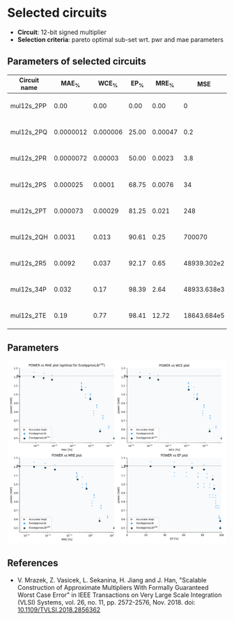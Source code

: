
Selected circuits
===================
 - **Circuit**: 12-bit signed multiplier
 - **Selection criteria**: pareto optimal sub-set wrt. pwr and mae parameters

Parameters of selected circuits
----------------------------

| Circuit name | MAE<sub>%</sub> | WCE<sub>%</sub> | EP<sub>%</sub> | MRE<sub>%</sub> | MSE | Download |
| --- |  --- | --- | --- | --- | --- | --- | 
| mul12s_2PP | 0.00 | 0.00 | 0.00 | 0.00 | 0 |  [[Verilog](mul12s_2PP.v)] [[Verilog<sub>PDK45</sub>](mul12s_2PP_pdk45.v)] [[C](mul12s_2PP.c)] |
| mul12s_2PQ | 0.0000012 | 0.000006 | 25.00 | 0.00047 | 0.2 |  [[Verilog](mul12s_2PQ.v)] [[Verilog<sub>PDK45</sub>](mul12s_2PQ_pdk45.v)] [[C](mul12s_2PQ.c)] |
| mul12s_2PR | 0.0000072 | 0.00003 | 50.00 | 0.0023 | 3.8 |  [[Verilog](mul12s_2PR.v)] [[Verilog<sub>PDK45</sub>](mul12s_2PR_pdk45.v)] [[C](mul12s_2PR.c)] |
| mul12s_2PS | 0.000025 | 0.0001 | 68.75 | 0.0076 | 34 |  [[Verilog](mul12s_2PS.v)] [[Verilog<sub>PDK45</sub>](mul12s_2PS_pdk45.v)] [[C](mul12s_2PS.c)] |
| mul12s_2PT | 0.000073 | 0.00029 | 81.25 | 0.021 | 248 |  [[Verilog](mul12s_2PT.v)] [[Verilog<sub>PDK45</sub>](mul12s_2PT_pdk45.v)] [[C](mul12s_2PT.c)] |
| mul12s_2QH | 0.0031 | 0.013 | 90.61 | 0.25 | 700070 |  [[Verilog](mul12s_2QH.v)] [[Verilog<sub>PDK45</sub>](mul12s_2QH_pdk45.v)] [[C](mul12s_2QH.c)] |
| mul12s_2R5 | 0.0092 | 0.037 | 92.17 | 0.65 | 48939.302e2 |  [[Verilog](mul12s_2R5.v)] [[Verilog<sub>PDK45</sub>](mul12s_2R5_pdk45.v)] [[C](mul12s_2R5.c)] |
| mul12s_34P | 0.032 | 0.17 | 98.39 | 2.64 | 48933.638e3 |  [[Verilog](mul12s_34P.v)] [[Verilog<sub>PDK45</sub>](mul12s_34P_pdk45.v)] [[C](mul12s_34P.c)] |
| mul12s_2TE | 0.19 | 0.77 | 98.41 | 12.72 | 18643.684e5 |  [[Verilog](mul12s_2TE.v)] [[Verilog<sub>PDK45</sub>](mul12s_2TE_pdk45.v)] [[C](mul12s_2TE.c)] |
    
Parameters
--------------
![Parameters figure](fig.png)

References
--------------
   - V. Mrazek, Z. Vasicek, L. Sekanina, H. Jiang and J. Han, "Scalable Construction of Approximate Multipliers With Formally Guaranteed Worst Case Error" in IEEE Transactions on Very Large Scale Integration (VLSI) Systems, vol. 26, no. 11, pp. 2572-2576, Nov. 2018. doi: [10.1109/TVLSI.2018.2856362](https://dx.doi.org/10.1109/TVLSI.2018.2856362)

             
